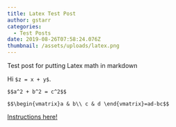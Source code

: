 ```yaml
---
title: Latex Test Post
author: gstarr
categories:
  - Test Posts
date: 2019-08-26T07:58:24.076Z
thumbnail: /assets/uploads/latex.png
---
```

Test post for putting Latex math in markdown

Hi `$z = x + y$`.

`$$a^2 + b^2 = c^2$$`

`$$\begin{vmatrix}a & b\\
c & d
\end{vmatrix}=ad-bc$$`

[Instructions here!](https://yihui.name/en/2018/07/latex-math-markdown/)
